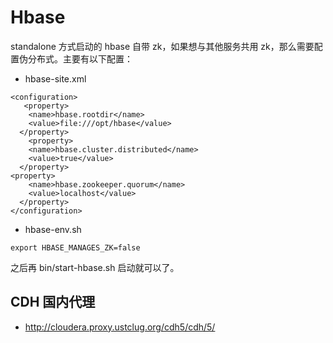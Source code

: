 # Hbase

standalone 方式启动的 hbase 自带 zk，如果想与其他服务共用 zk，那么需要配置伪分布式。主要有以下配置：

- hbase-site.xml
```
<configuration>
   <property>
    <name>hbase.rootdir</name>
    <value>file:///opt/hbase</value>
  </property>
    <property>
    <name>hbase.cluster.distributed</name>
    <value>true</value>
  </property>
<property>
    <name>hbase.zookeeper.quorum</name>
    <value>localhost</value>
  </property>
</configuration>
```
- hbase-env.sh
```
export HBASE_MANAGES_ZK=false
```

之后再 bin/start-hbase.sh 启动就可以了。


## CDH 国内代理

- http://cloudera.proxy.ustclug.org/cdh5/cdh/5/